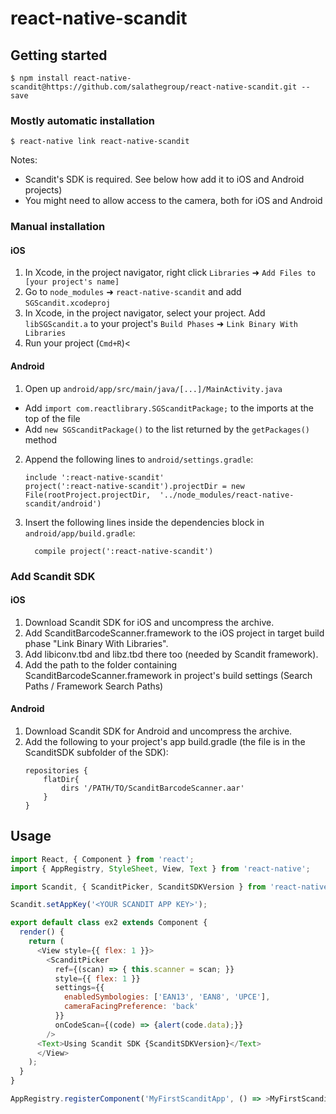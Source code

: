
# react-native-scandit

## Getting started

`$ npm install react-native-scandit@https://github.com/salathegroup/react-native-scandit.git --save`

### Mostly automatic installation

`$ react-native link react-native-scandit`

Notes:
- Scandit's SDK is required. See below how add it to iOS and Android projects)
- You might need to allow access to the camera, both for iOS and Android

### Manual installation


#### iOS

1. In Xcode, in the project navigator, right click `Libraries` ➜ `Add Files to [your project's name]`
2. Go to `node_modules` ➜ `react-native-scandit` and add `SGScandit.xcodeproj`
3. In Xcode, in the project navigator, select your project. Add `libSGScandit.a` to your project's `Build Phases` ➜ `Link Binary With Libraries`
4. Run your project (`Cmd+R`)<

#### Android

1. Open up `android/app/src/main/java/[...]/MainActivity.java`
  - Add `import com.reactlibrary.SGScanditPackage;` to the imports at the top of the file
  - Add `new SGScanditPackage()` to the list returned by the `getPackages()` method
2. Append the following lines to `android/settings.gradle`:
  	```
  	include ':react-native-scandit'
  	project(':react-native-scandit').projectDir = new File(rootProject.projectDir, 	'../node_modules/react-native-scandit/android')
  	```
3. Insert the following lines inside the dependencies block in `android/app/build.gradle`:
  	```
      compile project(':react-native-scandit')
  	```


### Add Scandit SDK

#### iOS

1. Download Scandit SDK for iOS and uncompress the archive.
2. Add ScanditBarcodeScanner.framework to the iOS project in target build phase "Link Binary With Libraries".
3. Add libiconv.tbd and libz.tbd there too (needed by Scandit framework).
4. Add the path to the folder containing ScanditBarcodeScanner.framework in project's build settings (Search Paths / Framework Search Paths)

#### Android

1. Download Scandit SDK for Android and uncompress the archive.
2. Add the following to your project's app build.gradle (the file is in the ScanditSDK subfolder of the SDK):
  	```
  	repositories {
  	    flatDir{
  	        dirs '/PATH/TO/ScanditBarcodeScanner.aar'
  	    }
  	}
  	```


## Usage
```javascript
import React, { Component } from 'react';
import { AppRegistry, StyleSheet, View, Text } from 'react-native';

import Scandit, { ScanditPicker, ScanditSDKVersion } from 'react-native-scandit';

Scandit.setAppKey('<YOUR SCANDIT APP KEY>');

export default class ex2 extends Component {
  render() {
    return (
      <View style={{ flex: 1 }}>
        <ScanditPicker
          ref={(scan) => { this.scanner = scan; }}
          style={{ flex: 1 }}
          settings={{
            enabledSymbologies: ['EAN13', 'EAN8', 'UPCE'],
            cameraFacingPreference: 'back'
          }}
          onCodeScan={(code) => {alert(code.data);}}
        />
      <Text>Using Scandit SDK {ScanditSDKVersion}</Text>
      </View>
    );
  }
}

AppRegistry.registerComponent('MyFirstScanditApp', () => >MyFirstScanditApp);
```
